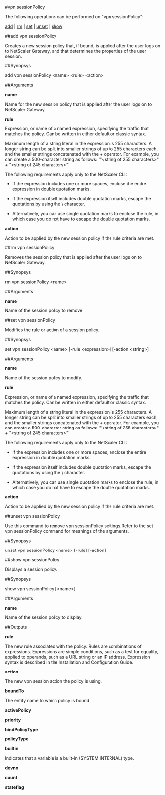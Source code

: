 #vpn sessionPolicy

The following operations can be performed on "vpn sessionPolicy":


[add](#add-vpn-sessionpolicy) | [rm](#rm-vpn-sessionpolicy) | [set](#set-vpn-sessionpolicy) | [unset](#unset-vpn-sessionpolicy) | [show](#show-vpn-sessionpolicy)

##add vpn sessionPolicy

Creates a new session policy that, if bound, is applied after the user logs on to NetScaler Gateway, and that determines the properties of the user session.


##Synopsys

add vpn sessionPolicy &lt;name> &lt;rule> &lt;action>


##Arguments

<b>name</b>
Name for the new session policy that is applied after the user logs on to NetScaler Gateway.

<b>rule</b>
Expression, or name of a named expression, specifying the traffic that matches the policy. Can be written in either default or classic syntax. 
Maximum length of a string literal in the expression is 255 characters. A longer string can be split into smaller strings of up to 255 characters each, and the smaller strings concatenated with the + operator. For example, you can create a 500-character string as follows: '"&lt;string of 255 characters&gt;" + "&lt;string of 245 characters&gt;"'
The following requirements apply only to the NetScaler CLI:
* If the expression includes one or more spaces, enclose the entire expression in double quotation marks.
* If the expression itself includes double quotation marks, escape the quotations by using the \\ character. 
* Alternatively, you can use single quotation marks to enclose the rule, in which case you do not have to escape the double quotation marks.

<b>action</b>
Action to be applied by the new session policy if the rule criteria are met.



##rm vpn sessionPolicy

Removes the session policy that is applied after the user logs on to NetScaler Gateway.


##Synopsys

rm vpn sessionPolicy &lt;name>


##Arguments

<b>name</b>
Name of the session policy to remove.



##set vpn sessionPolicy

Modifies the rule or action of a session policy.


##Synopsys

set vpn sessionPolicy &lt;name> [-rule &lt;expression>] [-action &lt;string>]


##Arguments

<b>name</b>
Name of the session policy to modify.

<b>rule</b>
Expression, or name of a named expression, specifying the traffic that matches the policy. Can be written in either default or classic syntax. 
Maximum length of a string literal in the expression is 255 characters. A longer string can be split into smaller strings of up to 255 characters each, and the smaller strings concatenated with the + operator. For example, you can create a 500-character string as follows: '"&lt;string of 255 characters&gt;" + "&lt;string of 245 characters&gt;"'
The following requirements apply only to the NetScaler CLI:
* If the expression includes one or more spaces, enclose the entire expression in double quotation marks.
* If the expression itself includes double quotation marks, escape the quotations by using the \\ character. 
* Alternatively, you can use single quotation marks to enclose the rule, in which case you do not have to escape the double quotation marks.

<b>action</b>
Action to be applied by the new session policy if the rule criteria are met.



##unset vpn sessionPolicy

Use this command to remove vpn sessionPolicy settings.Refer to the set vpn sessionPolicy command for meanings of the arguments.


##Synopsys

unset vpn sessionPolicy &lt;name> [-rule] [-action]


##show vpn sessionPolicy

Displays a session policy.


##Synopsys

show vpn sessionPolicy [&lt;name>]


##Arguments

<b>name</b>
Name of the session policy to display.



##Outputs

<b>rule</b>
The new rule associated with the policy. Rules are combinations of expressions. Expressions are simple conditions, such as a test for equality, applied to operands, such as a URL string or an IP address. Expression syntax is described in the Installation and Configuration Guide.

<b>action</b>
The new vpn session action the policy is using.

<b>boundTo</b>
The entity name to which policy is bound

<b>activePolicy</b>

<b>priority</b>

<b>bindPolicyType</b>

<b>policyType</b>

<b>builtin</b>
Indicates that a variable is a built-in (SYSTEM INTERNAL) type.

<b>devno</b>

<b>count</b>

<b>stateflag</b>



